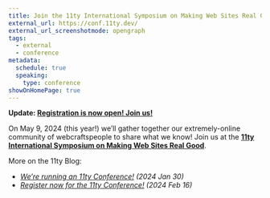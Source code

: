 ```yaml
---
title: Join the 11ty International Symposium on Making Web Sites Real Good (it’s an 11ty Conference)
external_url: https://conf.11ty.dev/
external_url_screenshotmode: opengraph
tags:
  - external
  - conference
metadata:
  schedule: true
  speaking:
    type: conference
showOnHomePage: true
---
```

**Update: [Registration is now open! Join us!](https://conf.11ty.dev/#register)**

On May 9, 2024 (this year!) we’ll gather together our extremely-online community of webcraftspeople to share what we know! Join us at the [**11ty International Symposium on Making Web Sites Real Good**](https://conf.11ty.dev/).

More on the 11ty Blog:

* _[We’re running an 11ty Conference!](https://www.11ty.dev/blog/conference/) (2024 Jan 30)_
* _[Register now for the 11ty Conference!](https://www.11ty.dev/blog/register-for-11ty-conf/) (2024 Feb 16)_